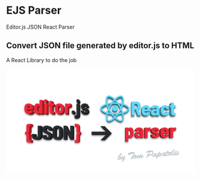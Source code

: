 # EJS Parser
Editor.js JSON React Parser

## Convert JSON file generated by editor.js to HTML
A React Library to do the job

![EJS Logo](logo.jpg)

